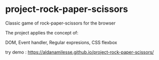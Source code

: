 # project-rock-paper-scissors
Classic game of rock-paper-scissors for the browser

The project applies the concept of:

DOM, Event handler, Regular expresions, CSS flexbox

try demo : https://aldanamilesse.github.io/project-rock-paper-scissors/ 
